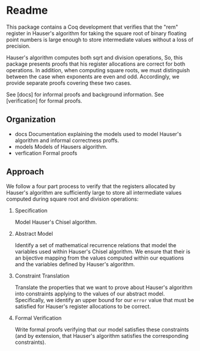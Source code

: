 Readme
======

This package contains a Coq development that verifies that the "rem"
register in Hauser's algorithm for taking the square root of binary
floating point numbers is large enough to store intermediate values
without a loss of precision.

Hauser's algorithm computes both sqrt and division operations, So,
this package presents proofs that his register allocations are
correct for both operations. In addition, when computing square
roots, we must distinguish between the case when exponents are even
and odd. Accordingly, we provide separate proofs covering these
two cases.

See [docs] for informal proofs and background information. See
[verification] for formal proofs.

Organization
------------

* docs
  Documentation explaining the models used to model Hauser's
  algorithm and informal correctness proffs.
* models
  Models of Hausers algorithm.
* verfication
  Formal proofs

Approach
--------

We follow a four part process to verify that the registers
allocated by Hauser's algorithm are sufficiently large to store
all intermediate values computed during square root and division
operations:

1. Specification

   Model Hauser's Chisel algorithm.
2. Abstract Model

   Identify a set of mathematical recurrence relations that model
   the variables used within Hauser's Chisel algorithm. We ensure
   that their is an bijective mapping from the values computed within
   our equations and the variables defined by Hauser's algorithm.
3. Constraint Translation

   Translate the properties that we want to prove about Hauser's
   algorithm into constraints applying to the values of our abstract
   model. Specifically, we identify an upper bound for our `error`
   value that must be satisfied for Hauser's register allocations
   to be correct.
4. Formal Verification

   Write formal proofs verifying that our model satisfies these
   constraints (and by extension, that Hauser's algorithm satisfies
   the corresponding constraints).
